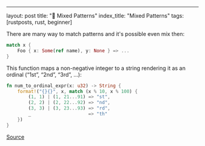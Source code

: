 ---
layout: post
title: "📜 Mixed Patterns"
index_title: "Mixed Patterns"
tags: [rustposts, rust, beginner]

There are many way to match patterns and it's possible even mix then:

```rust
match x {
    Foo { x: Some(ref name), y: None } => ...
}
```

This function maps a non-negative integer to a string rendering it as an ordinal (“1st”, “2nd”, “3rd”, …):

```rust
fn num_to_ordinal_expr(x: u32) -> String {
    format!("{}{}", x, match (x % 10, x % 100) {
        (1, 1) | (1, 21...91) => "st",
        (2, 2) | (2, 22...92) => "nd",
        (3, 3) | (3, 23...93) => "rd",
        _                     => "th"
    })
}
```
[Source](http://blog.rust-lang.org/2015/04/17/Enums-match-mutation-and-moves.html)
